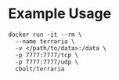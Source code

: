 # Example Usage
```
docker run -it --rm \
  --name terraria \
  -v </path/to/data>:/data \
  -p 7777:7777/tcp \
  -p 7777:7777/udp \
  cbolt/terraria
```
